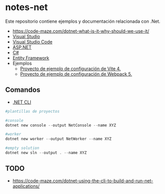 # notes-net

Este repositorio contiene ejemplos y documentación relacionada con .Net.

- https://code-maze.com/dotnet-what-is-it-why-should-we-use-it/
- [Visual Studio](./vs/README.md)
- [Visual Studio Code](./vsc/README.md)
- [ASP.NET](./aspnet/README.md)
- [C#](./csharp/README.md)
- [Entity Framework](./ef/README.md)
- Ejemplos
  - [Proyecto de ejemplo de configuración de Vite 4.](./example-vite-js/README.md)
  - [Proyecto de ejemplo de configuración de Webpack 5.](./example-webpack-js/README.md)

## Comandos

- [.NET CLI](https://learn.microsoft.com/en-us/dotnet/core/tools/)

```powershell
#plantillas de proyectos

#console
dotnet new console --output NetConsole --name XYZ

#worker
dotnet new worker --output NetWorker --name XYZ

#empty solution
dotnet new sln --output . --name XYZ
```

## TODO

- https://code-maze.com/dotnet-using-the-cli-to-build-and-run-net-applications/
